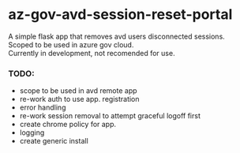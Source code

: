 # az-gov-avd-session-reset-portal
A simple flask app that removes avd users disconnected sessions.<br>
Scoped to be used in azure gov cloud. <br>
Currently in development, not recomended for use.


### TODO:
* scope to be used in avd remote app
* re-work auth to use app. registration 
* error handling
* re-work session removal to attempt graceful logoff first 
* create chrome policy for app.
* logging
* create generic install
